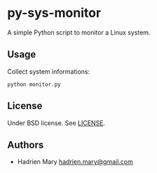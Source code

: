 # py-sys-monitor

A simple Python script to monitor a Linux system.

## Usage

Collect system informations:

```
python monitor.py
```

## License

Under BSD license. See [LICENSE](LICENSE).

## Authors

- Hadrien Mary <hadrien.mary@gmail.com>
